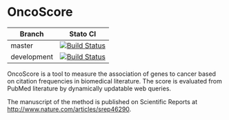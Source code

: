 OncoScore
=========

| Branch              | Stato CI      |
|---------------------|---------------|
| master | [![Build Status](https://travis-ci.org/danro9685/OncoScore.svg?branch=master)](https://travis-ci.org/danro9685/OncoScore) |
| development | [![Build Status](https://travis-ci.org/danro9685/OncoScore.svg?branch=development)](https://travis-ci.org/danro9685/OncoScore) |


OncoScore is a tool to measure the association of genes to cancer based on citation frequencies in biomedical literature. The score is evaluated from PubMed literature by dynamically updatable web queries. 

The manuscript of the method is published on Scientific Reports at http://www.nature.com/articles/srep46290. 
